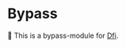 # Bypass

:pencil: This is a bypass-module for [Dfi](https://github.com/peder2911/Diverse_Folio_Isle).

